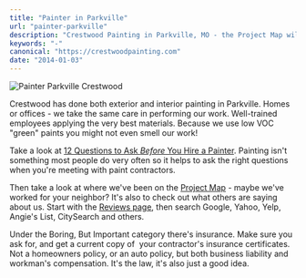 ```yaml
---
title: "Painter in Parkville"
url: "painter-parkville"
description: "Crestwood Painting in Parkville, MO - the Project Map will show you where!"
keywords: "-"
canonical: "https://crestwoodpainting.com"
date: "2014-01-03"
---
```


![Painter Parkville Crestwood ](images/Parkville-300x199.jpg)

Crestwood has done both exterior and interior painting in Parkville. Homes or offices - we take the same care in performing our work. Well-trained employees applying the very best materials. Because we use low VOC "green" paints you might not even smell our work!

Take a look at [12 Questions to Ask _Before_ You Hire a Painter](/12-questions-ask-painter/ "12 Questions to Ask Before You Hire a Painter"). Painting isn't something most people do very often so it helps to ask the right questions when you're meeting with paint contractors.

Then take a look at where we've been on the [Project Map](/map "Project Map") - maybe we've worked for your neighbor? It's also to check out what others are saying about us. Start with the [Reviews page](/reviews/ "Online Reviews – Painters in Kansas City"), then search Google, Yahoo, Yelp, Angie's List, CitySearch and others.

Under the Boring, But Important category there's insurance. Make sure you ask for, and get a current copy of  your contractor's insurance certificates. Not a homeowners policy, or an auto policy, but both business liability and workman's compensation. It's the law, it's also just a good idea.

